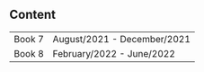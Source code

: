 ## Content

| | |
|:---:|:---|
| Book 7 | August/2021 - December/2021 |
| Book 8 | February/2022 - June/2022